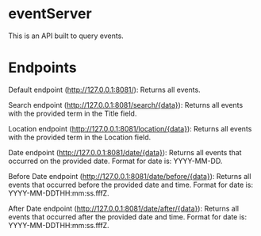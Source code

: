 # eventServer
This is an API built to query events.

# Endpoints
Default endpoint (http://127.0.0.1:8081/): Returns all events.

Search endpoint (http://127.0.0.1:8081/search/{data}): Returns all events with the provided term in the Title field.

Location endpoint (http://127.0.0.1:8081/location/{data}): Returns all events with the provided term in the Location field.

Date endpoint (http://127.0.0.1:8081/date/{data}): Returns all events that occurred on the provided date. Format for date is: YYYY-MM-DD.

Before Date endpoint (http://127.0.0.1:8081/date/before/{data}): Returns all events that occurred before the provided date and time. Format for date is: YYYY-MM-DDTHH:mm:ss.fffZ.

After Date endpoint (http://127.0.0.1:8081/date/after/{data}): Returns all events that occurred after the provided date and time. Format for date is: YYYY-MM-DDTHH:mm:ss.fffZ.